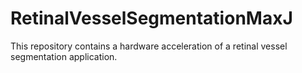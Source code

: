 # RetinalVesselSegmentationMaxJ
This repository contains a hardware acceleration of a retinal vessel segmentation application.
